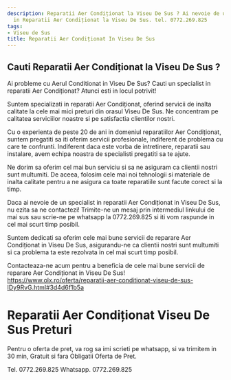 ```yaml
---
description: Reparatii Aer Condiționat la Viseu De Sus ? Ai nevoie de un profesionist
  in Reparatii Aer Condiționat la Viseu De Sus. tel. 0772.269.825
tags:
- Viseu de Sus
title: Reparatii Aer Condiționat In Viseu De Sus
---
```



## Cauti Reparatii Aer Condiționat la Viseu De Sus ?

Ai probleme cu Aerul Conditionat in Viseu De Sus? Cauti un specialist in reparatii Aer Condiționat? Atunci esti in locul potrivit!

Suntem specializati in reparatii Aer Condiționat, oferind servicii de inalta calitate la cele mai mici preturi din orasul Viseu De Sus. Ne concentram pe calitatea serviciilor noastre si pe satisfactia clientilor nostri.

Cu o experienta de peste 20 de ani in domeniul reparatiilor Aer Condiționat, suntem pregatiti sa iti oferim servicii profesionale, indiferent de problema cu care te confrunti. Indiferent daca este vorba de intretinere, reparatii sau instalare, avem echipa noastra de specialisti pregatiti sa te ajute.

Ne dorim sa oferim cel mai bun serviciu si sa ne asiguram ca clientii nostri sunt multumiti. De aceea, folosim cele mai noi tehnologii si materiale de inalta calitate pentru a ne asigura ca toate reparatiile sunt facute corect si la timp.

Daca ai nevoie de un specialist in reparatii Aer Condiționat in Viseu De Sus, nu ezita sa ne contactezi! Trimite-ne un mesaj prin intermediul linkului de mai sus sau scrie-ne pe whatsapp la 0772.269.825 si iti vom raspunde in cel mai scurt timp posibil.

Suntem dedicati sa oferim cele mai bune servicii de reparare Aer Condiționat in Viseu De Sus, asigurandu-ne ca clientii nostri sunt multumiti si ca problema ta este rezolvata in cel mai scurt timp posibil.

Contacteaza-ne acum pentru a beneficia de cele mai bune servicii de reparare Aer Condiționat in Viseu De Sus! 
https://www.olx.ro/oferta/reparatii-aer-conditionat-viseu-de-sus-IDy9RvG.html#3d4d6f1b5a

# Reparatii Aer Condiționat Viseu De Sus Preturi
Pentru o oferta de pret, va rog sa imi scrieti pe whatsapp, si va trimitem in 30 min, Gratuit si fara Obligatii Oferta de Pret.

Tel. 0772.269.825
Whatsapp. 0772.269.825